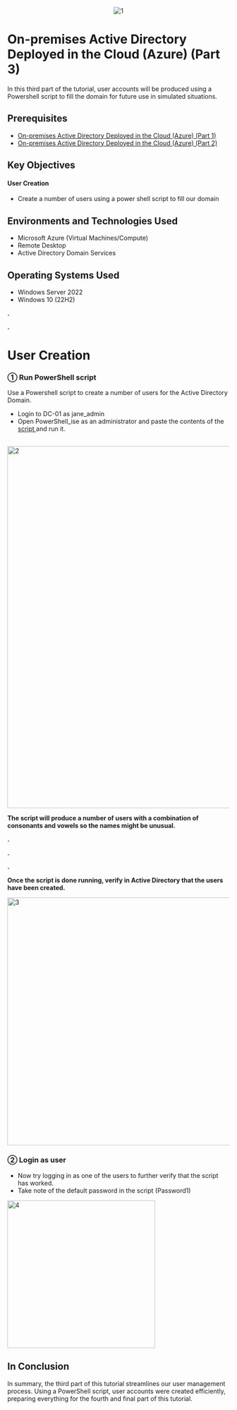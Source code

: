 <p align="center">
<img alt="1" src="https://github.com/giovannibriones/ad-user-generation/assets/163789590/e692ac0b-3512-4cc7-b912-7b58b89043ec"/>

</p>

<h1> On-premises Active Directory Deployed in the Cloud (Azure) (Part 3) </h1>


<p> In this third part of the tutorial, user accounts will be produced using a Powershell script to fill the domain for future use in simulated situations. </p>

<h2>Prerequisites</h2>

- <a href="https://github.com/giovannibriones/ad-and-azuresetup"> On-premises Active Directory Deployed in the Cloud (Azure) (Part 1) </a>
- <a href="https://github.com/giovannibriones/ad-deployment-configuration"> On-premises Active Directory Deployed in the Cloud (Azure) (Part 2) </a>

<h2>Key Objectives</h2>

<h4>User Creation</h4>

-  Create a number of users using a power shell script to fill our domain

<h2>Environments and Technologies Used</h2>

- Microsoft Azure (Virtual Machines/Compute)
- Remote Desktop
- Active Directory Domain Services

<h2>Operating Systems Used </h2>

- Windows Server 2022
- Windows 10 (22H2)

<p><strong>.</strong></p>
<p><strong>.</strong></p>


<h1>User Creation</h1>

<h3>&#9312; Run PowerShell script</h3>
<p>Use a Powershell script to create a number of users for the Active Directory Domain. 
</p>

- Login to DC-01 as jane_admin
- Open PowerShell_ise as an administrator and paste the contents of the <a href="https://github.com/joshmadakor1/AD_PS/blob/master/Generate-Names-Create-Users.ps1"> script </a> and run it. 

<br>

<img width="821" alt="2" src="https://github.com/giovannibriones/ad-user-generation/assets/163789590/f8c6ed02-4961-43c7-a534-d705bbcee117">


<p><strong>The script will produce a number of users with a combination of consonants and vowels so the names might be unusual. </strong> </p>

<p>
</p>
<p><strong>.</strong></p>
<p><strong>.</strong></p>
<p><strong>.</strong></p>

<p><strong>Once the script is done running, verify in Active Directory that the users have been created.</strong></p>

<img width="562" alt="3" src="https://github.com/giovannibriones/ad-user-generation/assets/163789590/0f28eb98-e9ae-40a6-9d5f-2a020c5bbd1f">


<h3>&#9313; Login as user </h3>

- Now try logging in as one of the users to further verify that the script has worked.
- Take note of the default password in the script (Password1)

<img width="335" alt="4" src="https://github.com/giovannibriones/ad-user-generation/assets/163789590/08b77b23-6732-41cf-a6e8-fdb5e80a8a7d">


<h2> In Conclusion </h2>

<p> In summary, the third part of this tutorial streamlines our user management process. Using a PowerShell script, user accounts were created efficiently, preparing everything for the fourth and final part of this tutorial.</p>










